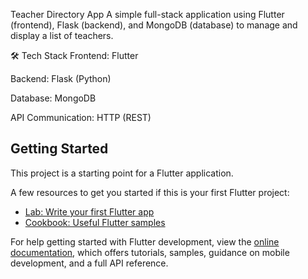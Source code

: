 Teacher Directory App
A simple full-stack application using Flutter (frontend), Flask (backend), and MongoDB (database) to manage and display a list of teachers.

🛠 Tech Stack
Frontend: Flutter

Backend: Flask (Python)

Database: MongoDB

API Communication: HTTP (REST)

## Getting Started

This project is a starting point for a Flutter application.

A few resources to get you started if this is your first Flutter project:

- [Lab: Write your first Flutter app](https://docs.flutter.dev/get-started/codelab)
- [Cookbook: Useful Flutter samples](https://docs.flutter.dev/cookbook)

For help getting started with Flutter development, view the
[online documentation](https://docs.flutter.dev/), which offers tutorials,
samples, guidance on mobile development, and a full API reference.
